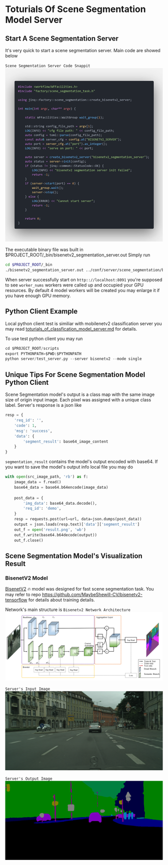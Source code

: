 # Toturials Of Scene Segmentation Model Server

## Start A Scene Segmentation Server

It's very quick to start a scene segmentation server. Main code are showed below

`Scene Segmentation Server Code Snappit`
![strat_a_bisenetv2_server](../resources/images/start_a_bisenetv2_server.png)

The executable binary file was built in $PROJECT_ROOT/_bin/bisenetv2_segmentation_server.out Simply run

```bash
cd $PROJECT_ROOT/_bin
./bisenetv2_segmentation_server.out ../conf/server/scene_segmentation/bisenetv2/bisenetv2_server_config.ini
```

When server successfully start on `http:://localhost:8091` you're supposed to see `worker_nums` workers were called up and occupied your GPU resources. By default 4 model workers will be created you may enlarge it if you have enough GPU memory.

## Python Client Example

Local python client test is similiar with mobilenetv2 classification server you may read [toturials_of_classfication_model_server.md](../docs/toturials_of_classification_model_server.md) for details.

To use test python client you may run

```python
cd $PROJECT_ROOT/scripts
export PYTHONPATH=$PWD:$PYTHONPATH
python server/test_server.py --server bisenetv2 --mode single
```

## Unique Tips For Scene Segmentation Model Python Client

Scene Segmentation model's output is a class map with the same image size of origin input image. Each pixel was assigned with a unique class label. Server's response is a json like

```python
resp = {
    'req_id': '',
    'code': 1,
    'msg': 'success',
    'data': {
        'segment_result': base64_image_content
    }
}
```

`segmentation_result` contains the model's output encoded with base64. If you want to save the model's output info local file you may do

```python
with open(src_image_path, 'rb') as f:
    image_data = f.read()
    base64_data = base64.b64encode(image_data)

    post_data = {
        'img_data': base64_data.decode(),
        'req_id': 'demo',
    }
    resp = requests.post(url=url, data=json.dumps(post_data))
    output = json.loads(resp.text)['data']['segment_result']
    out_f = open('result.png', 'wb')
    out_f.write(base64.b64decode(output))
    out_f.close()
```

## Scene Segmentation Model's Visualization Result

### BisenetV2 Model

[BisenetV2](https://arxiv.org/abs/2004.02147) :fire: model was designed for fast scene segmentation task. You may refer to repo https://github.com/MaybeShewill-CV/bisenetv2-tensorflow for details about training details.

Network's main structure is
`Bisenetv2 Network Architecture`
![bisenetv2_network_architect](../resources/images/bisenetv2_architecture.png)

`Server's Input Image`
![bisenetv2_server_input](../resources/images/bisenetv2_server_input.png)

`Server's Output Image`
![bisenetv2_server_output](../resources/images/bisenetv2_server_output.png)

